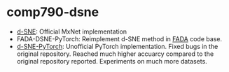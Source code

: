 # comp790-dsne

- [d-SNE](): Official MxNet implementation
- FADA-DSNE-PyTorch: Reimplement d-SNE method in [FADA](https://github.com/HX-idiot/FADA-Pytorch) code base.
- [d-SNE-PyTorch](https://github.com/joshuacwnewton/d-SNE-PyTorch/tree/master): Unofficial PyTorch implementation. Fixed bugs in the original repository. Reached much higher accuarcy compared to the original repository reported. Experiments on much more datasets.
